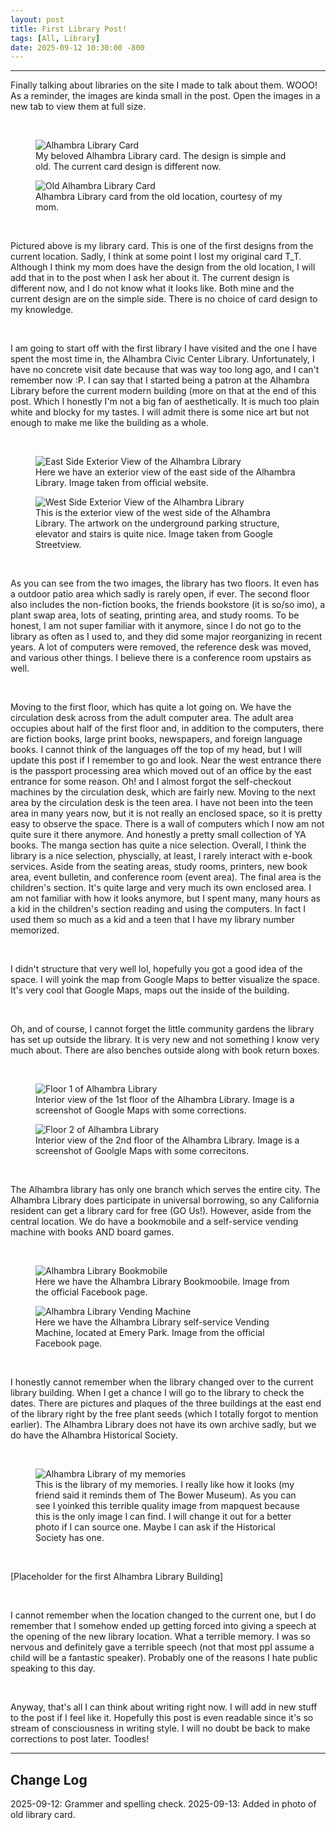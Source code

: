 ```yaml
---
layout: post
title: First Library Post!
tags: [All, Library]
date: 2025-09-12 10:30:00 -800
---
```

---
Finally talking about libraries on the site I made to talk about them. WOOO! As a reminder, the images are kinda small in the post. Open the images in a new tab to view them at 
full size.

<br>

<div class="image-container">
      <figure>
            <img src="https://raw.githubusercontent.com/fiercefire/Blog-Assets/refs/heads/main/2025-09-12-First-Library/IMG_3413.jpeg" alt="Alhambra Library Card">
            <figcaption>My beloved Alhambra Library card. The design is simple and old. The current card design is different now.</figcaption>
      </figure>
      <figure>
            <img src="https://raw.githubusercontent.com/fiercefire/Blog-Assets/refs/heads/main/2025-09-12-First-Library/Alhambra%20Library%20Card%20Old.jpeg" alt="Old Alhambra Library Card">
            <figcaption>Alhambra Library card from the old location, courtesy of my mom.</figcaption>
      </figure>
</div>

<br>

Pictured above is my library card. This is one of the first designs from the current location. Sadly, I think at some point I lost my original card T_T. Although I think my mom
does have the design from the old location, I will add that in to the post when I ask her about it. The current design is different now, and I do not know what it looks like. 
Both mine and the current design are on the simple side. There is no choice of card design to my knowledge. 

<br>

I am going to start off with the first library I have visited and the one I have spent the most time in, the Alhambra Civic Center Library. Unfortunately, I have no concrete visit date
because that was way too long ago, and I can't remember now :P. I can say that I started being a patron at the Alhambra Library before the current modern building (more on that at the end 
of this post. Which I honestly I'm not a big fan of aesthetically. It is much too plain white and blocky for my tastes. I will admit there is some nice art but not enough to make 
me like the building as a whole.

<br>

<div class="image-container">
      <figure>
            <img src="https://raw.githubusercontent.com/fiercefire/Blog-Assets/refs/heads/main/2025-09-12-First-Library/Alhambra-Exterior.png" alt="East Side Exterior View of the Alhambra Library">
            <figcaption>Here we have an exterior view of the east side of the Alhambra Library. Image taken from official website.</figcaption>
      </figure>
      <figure>
            <img src="https://raw.githubusercontent.com/fiercefire/Blog-Assets/refs/heads/main/2025-09-12-First-Library/Alhambra-Exterior-2.png" alt="West Side Exterior View of the Alhambra Library">
            <figcaption>This is the exterior view of the west side of the Alhambra Library. The artwork on the underground parking structure, elevator and stairs is quite nice. Image taken from Google Streetview.</figcaption>
      </figure>
</div>

<br>

As you can see from the two images, the library has two floors. It even has a outdoor patio area which sadly is rarely open, if ever. The second floor also includes the non-fiction
books, the friends bookstore (it is so/so imo), a plant swap area, lots of seating, printing area, and study rooms. To be honest, I am not super familiar with it anymore, since I do 
not go to the library as often as I used to, and they did some major reorganizing in recent years. A lot of computers were removed, the reference desk was moved, and various other 
things. I believe there is a conference room upstairs as well.

<br>

Moving to the first floor, which has quite a lot going on. We have the circulation desk across from the adult computer area. The adult area occupies about half of the first floor and, in
addition to the computers, there are fiction books, large print books, newspapers, and foreign language books. I cannot think of the languages off the top of my head, but I will update
this post if I remember to go and look. Near the west entrance there is the passport processing area which moved out of an office by the east entrance for some reason. Oh! and I almost
forgot the self-checkout machines by the circulation desk, which are fairly new. Moving to the next area by the circulation desk is the teen area. I have not been into the teen area in
many years now, but it is not really an enclosed space, so it is pretty easy to observe the space. There is a wall of computers which I now am not quite sure it there anymore. And 
honestly a pretty small collection of YA books. The manga section has quite a nice selection. Overall, I think the library is a nice selection, physcially, at least, I rarely interact with
e-book services. Aside from the seating areas, study rooms, printers, new book area, event bulletin, and conference room (event area). The final area is the children's section. 
It's quite large and very much its own enclosed area. I am not familiar with how it looks anymore, but I spent many, many hours as a kid in the children's section reading and using the 
computers. In fact I used them so much as a kid and a teen that I have my library number memorized. 

<br> 

I didn't structure that very well lol, hopefully you got a good idea of the space. I will yoink the map from Google Maps to better visualize the space. It's very cool
that Google Maps, maps out the inside of the building. 

<br>

Oh, and of course, I cannot forget the little community gardens the library has set up outside the library. It is very new and not something I know very much about. There are also 
benches outside along with book return boxes.

<br>

<div class="image-container">
      <figure>
            <img src="https://raw.githubusercontent.com/fiercefire/Blog-Assets/refs/heads/main/2025-09-12-First-Library/Alhambra%20Library%20Interior%20Floor%201.png" alt="Floor 1 of Alhambra Library">
            <figcaption>Interior view of the 1st floor of the Alhambra Library. Image is a screenshot of Google Maps with some corrections.</figcaption>
      </figure>
      <figure>
            <img src="https://raw.githubusercontent.com/fiercefire/Blog-Assets/refs/heads/main/2025-09-12-First-Library/Alhambra%20Library%20Interior%20Floor%202.png" alt="Floor 2 of Alhambra Library">
            <figcaption>Interior view of the 2nd floor of the Alhambra Library. Image is a screenshot of Goolgle Maps with some correcitons.</figcaption>
      </figure>
</div>

<br>

The Alhambra library has only one branch which serves the entire city. The Alhambra Library does participate in universal borrowing, so any California resident can get a library card
for free (GO Us!). However, aside from the central location. We do have a bookmobile and a self-service vending machine with books AND board games. 

<br>

<div class="image-container">
      <figure>
            <img src="https://raw.githubusercontent.com/fiercefire/Blog-Assets/refs/heads/main/2025-09-12-First-Library/Alhambra-Bookmobile.png" alt="Alhambra Library Bookmobile">
            <figcaption>Here we have the Alhambra Library Bookmoobile. Image from the official Facebook page.</figcaption>
      </figure>
      <figure>
            <img src="https://raw.githubusercontent.com/fiercefire/Blog-Assets/refs/heads/main/2025-09-12-First-Library/Alhambra-Book-Vending.png" alt="Alhambra Library Vending Machine">
            <figcaption>Here we have the Alhambra Library self-service Vending Machine, located at Emery Park. Image from the official Facebook page.</figcaption>
      </figure>
</div>

<br>

I honestly cannot remember when the library changed over to the current library building. When I get a chance I will go to the library to check the dates. There are pictures and 
plaques of the three buildings at the east end of the library right by the free plant seeds (which I totally forgot to mention earlier). The Alhambra Library does not have its own
archive sadly, but we do have the Alhambra Historical Society. 

<br>

<div class="image-container">
      <figure>
            <img src="https://raw.githubusercontent.com/fiercefire/Blog-Assets/refs/heads/main/2025-09-12-First-Library/Old%20Alhambra%20Library.webp" alt="Alhambra Library of my memories">
            <figcaption>This is the library of my memories. I really like how it looks (my friend said it reminds them of The Bower Museum). As you can see I yoinked this terrible quality image from mapquest because this is the only image I can find. I will change it out for a better photo if I can source one. Maybe I can ask if the Historical Society has one.</figcaption>
      </figure>
</div>

<br>

[Placeholder for the first Alhambra Library Building]

<br>

I cannot remember when the location changed to the current one, but I do remember that I somehow ended up getting forced into giving a speech at the opening of the new library
location. What a terrible memory. I was so nervous and definitely gave a terrible speech (not that most ppl assume a child will be a fantastic speaker). Probably one of the reasons 
I hate public speaking to this day. 

<br>

Anyway, that's all I can think about writing right now. I will add in new stuff to the post if I feel like it. Hopefully this post is even readable since it's so 
stream of consciousness in writing style. I will no doubt be back to make corrections to post later. Toodles!

---
<h2>Change Log</h2>
2025-09-12: Grammer and spelling check. 
2025-09-13: Added in photo of old library card.
